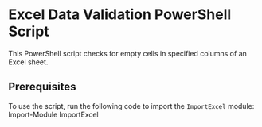 # Excel Data Validation PowerShell Script

This PowerShell script checks for empty cells in specified columns of an Excel sheet.

## Prerequisites
To use the script, run the following code to import the `ImportExcel` module:
Import-Module ImportExcel

